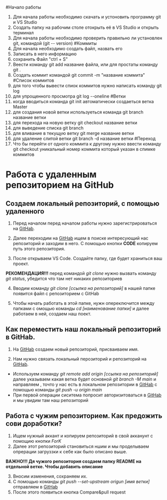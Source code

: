 
#Начало работы
1. Для начала работы необходимо скачать и устоновить программу git и VS Studio
2. Создать папку на рабочим столе отокрыть её в VS Studio и открыть терминал
3. Для начала работы необходимо проверить правильно ли установлен git, командой (git --
version)
#Коммиты
1. Для начала необходимо создать файл, назвать его
2. Записать в него информацию
3. сохранить Файл "ctrl + S"
4. Веести команду git add название файла, или для простаты команду git .
5. Создать коммит командой git commit -m "название коммита"
#Список коммитов
1. для того чтобы вывести спиок коммитов нужно написать команду git log
2. для упрощенного просмотра git log --oneline 
#Ветки
1. когда вводиться команда git init автоматически создаеться ветка Master
2. для создания новой ветки используеться команда git branch название ветки
3. для перехода на новую ветку git checkout название ветки
4. для выведение списка git branch
5. для вливание в текущую ветку git merge название ветки
6. для удаление слитой ветки git branch -d название ветки
#Переход
1. Что бы перейти от одного коммита к другому нужно ввести команду git checkout уникальный номер коммита который указан в спимке коммитов

# Работа с удаленным репозиторием на GitHub
 ## Создаем локальный репозиторий, с помощью удаленного

1. Перед началом перед началом работы нужно зарегистрироваться на [GitHab](https://github.com/). 

2. Далее переходим на [GitHab](https://github.com/) ищем в поиске интересующий нас репозиторий и заходим в него. С помощью кнопки **CODE** копируем путь этого репозитория.

3. После открываем VS Code. Создайте папку, где будет храниться ваш проект. 

**РЕКОМЕНДАЦИЯ!!!** перед командой *git clone* нужно вызвать команду *git status*, убедится что там нет никаких репозиториев

4. Вводим команду *git clone [ссылка на репозиторий]* в нашей папке появится файл с репозиторием с GitHab

5. Чтобы начать работать в этой папке, нужн опереключится между папками с омощью команды *cd [наименование папки]* и далее работаем в ней, создаем наш поект.

## Как переместить наш локальный репозиторий в GitHab.

1. На [GitHab](https://github.com/) создаем новый репозиторий, присваиваем имя.

2. Нам нужно связать локальный перозиторий и репозиторий на [GitHab](https://github.com/). 
* Используем команду *git remote add origin [ссылка на репозиторий]* далее указываем какая ветка будет основной *git branch -M main* и направляем , точто у нас есть в локальном репозитории в [GitHab](https://github.com/) с помощью команды *git push -u origin main*
* При первой операции сиситема попросит авторизитоваться в [GitHab](https://github.com/) и мы увидим там наш репозиторий

## Работа с чужим репозиторием. Как предожить сови доработки?

1. Ищем нужный аккант и копируем репозиторий в свой акканунт с помощию кнопки *ForK*
2. Далее этот репозиторий становиться ншим и мы проделываем опрерации загруззки к себе как было описано выше.

**ВАЖНО!!! Дя чужого репозитория создаем папку README на отдельной ветке. Чтобы добавить описание**

3. Вносим изменения, сохраняем их.
4. С помощью команды *git push --set-upstream origun [имя ветки]* отправляем в [GitHab](https://github.com/)
5. После этого появиться кнопка Compare&pull request
